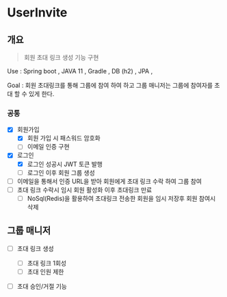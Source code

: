 # UserInvite

## 개요

> 회원 초대 링크 생성 기능 구현

Use : Spring boot , JAVA 11 , Gradle , DB (h2) , JPA , 

Goal :  회원 초대링크를 통해 그룹에 참여 하여 하고 그룹 매니저는 그룹에 참여자를 초대 할 수 있게 한다.

### 공통
- [x]  회원가입
    - [x] 회원 가입 시 패스워드 암호화
    - [ ] 이메일 인증 구현
- [x] 로그인
    - [x] 로그인 성공시 JWT 토큰 발행
    - [ ] 로그인 이후 회원 그룹 생성
- [ ]  이메일을 통해서 인증 URL을 받아 회원에게 초대 링크 수락 하여 그룹 참여 
- [ ] 초대 링크 수락시 임시 회원 활성화 이후 초대링크 만료
    - [ ] NoSql(Redis)을 활용하여 초대링크 전송한 회원을 임시 저장후 회원 참여시 삭제 
## 그룹 매니저
- [ ] 초대 링크 생성
    - [ ]  초대 링크 1회성
    - [ ]  초대 인원 제한
- [ ] 초대 승인/거절 기능 

